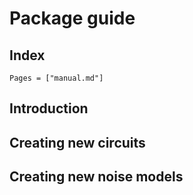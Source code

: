 # Package guide

## Index

```@index
Pages = ["manual.md"]
```

## Introduction


## Creating new circuits


## Creating new noise models


